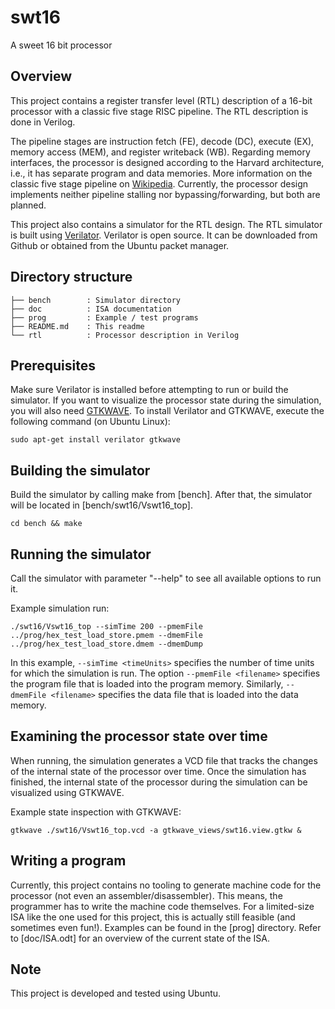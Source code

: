 # swt16
A sweet 16 bit processor

## Overview
This project contains a register transfer level (RTL) description of a 16-bit processor with a classic five stage RISC pipeline.
The RTL description is done in Verilog.

The pipeline stages are instruction fetch (FE), decode (DC), execute (EX), memory access (MEM), and register writeback (WB).
Regarding memory interfaces, the processor is designed according to the Harvard architecture, i.e., it has separate program and data memories.
More information on the classic five stage pipeline on [Wikipedia](https://en.wikipedia.org/wiki/Classic_RISC_pipeline).
Currently, the processor design implements neither pipeline stalling nor bypassing/forwarding, but both are planned.

This project also contains a simulator for the RTL design.
The RTL simulator is built using [Verilator](https://www.veripool.org/).
Verilator is open source. It can be downloaded from Github or obtained from the Ubuntu packet manager.

## Directory structure
```
├── bench        : Simulator directory
├── doc          : ISA documentation
├── prog         : Example / test programs
├── README.md    : This readme
└── rtl          : Processor description in Verilog
```
## Prerequisites
Make sure Verilator is installed before attempting to run or build the simulator.
If you want to visualize the processor state during the simulation, you will also need [GTKWAVE](http://gtkwave.sourceforge.net/).
To install Verilator and GTKWAVE, execute the following command (on Ubuntu Linux):

`sudo apt-get install verilator gtkwave`

## Building the simulator
Build the simulator by calling make from [bench]. After that, the simulator will be located in [bench/swt16/Vswt16_top].

`cd bench && make`

## Running the simulator
Call the simulator with parameter "--help" to see all available options to run it.

Example simulation run:

`./swt16/Vswt16_top --simTime 200 --pmemFile ../prog/hex_test_load_store.pmem --dmemFile ../prog/hex_test_load_store.dmem --dmemDump`

In this example, `--simTime <timeUnits>` specifies the number of time units for which the simulation is run.
The option `--pmemFile <filename>` specifies the program file that is loaded into the program memory.
Similarly, `--dmemFile <filename>` specifies the data file that is loaded into the data memory. 

## Examining the processor state over time
When running, the simulation generates a VCD file that tracks the changes of the internal state of the processor over time.
Once the simulation has finished, the internal state of the processor during the simulation can be visualized using GTKWAVE.

Example state inspection with GTKWAVE: 

`gtkwave ./swt16/Vswt16_top.vcd -a gtkwave_views/swt16.view.gtkw &`

## Writing a program
Currently, this project contains no tooling to generate machine code for the processor (not even an assembler/disassembler).
This means, the programmer has to write the machine code themselves.
For a limited-size ISA like the one used for this project, this is actually still feasible (and sometimes even fun!).
Examples can be found in the [prog] directory.
Refer to [doc/ISA.odt] for an overview of the current state of the ISA.

## Note
This project is developed and tested using Ubuntu.
